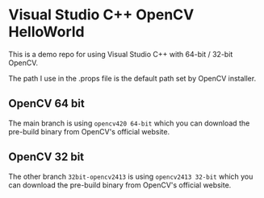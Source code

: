 # Visual Studio C++ OpenCV HelloWorld

This is a demo repo for using Visual Studio C++ with 64-bit / 32-bit OpenCV.

The path I use in the .props file is the default path set by OpenCV installer.

## OpenCV 64 bit

The main branch is using `opencv420 64-bit` which you can download the pre-build binary from OpenCV's official website.

## OpenCV 32 bit

The other branch `32bit-opencv2413` is using `opencv2413 32-bit` which you can download the pre-build binary from OpenCV's official website.

